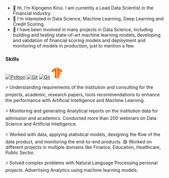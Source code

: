 - 👋 Hi, I’m Kipngeno Kirui. I am currently a Lead Data Scientist in the Financial Industry.
- 👀 I'm interested in Data Science, Machine Learning, Deep Learning and Credit Scoring.
- 🌱 I have been involved in many projects in Data Science, including building and testing state-of-art machine learning models, developing and validation of financial scoring models and deployment and monitoring of models in production, just to mention a few.

### Skills

<p align="left">
<a href="https://www.python.org/" target="_blank" rel="noreferrer"><img src="https://raw.githubusercontent.com/danielcranney/readme-generator/main/public/icons/skills/python-colored.svg" width="36" height="36" alt="Python" /></a>
<a href="https://git-scm.com/" target="_blank" rel="noreferrer"><img src="https://raw.githubusercontent.com/danielcranney/profileme-dev/main/public/icons/skills/git-colored.svg" width="36" height="36" alt="Git" /></a>
<a href="https://www.r-project.org/" target="_blank" rel="noreferrer"><img src="https://raw.githubusercontent.com/danielcranney/profileme-dev/main/public/icons/skills/rlang-colored.svg" width="36" height="36" alt="Git" /></a>
<a href="https://www.tensorflow.org/" target="_blank" rel="noreferrer"><img src="https://raw.githubusercontent.com/danielcranney/profileme-dev/main/public/icons/skills/tensorflow-colored.svg" width="36" height="36" alt="Git" /></a>

  
</p>

⚡ Understanding requirements of the institution and consulting for the projects, academic, research papers, tools recommendations to enhance the performance with Artiﬁcial Intelligence and Machine Learning. 

⚡ Monitoring and generating Analytical reports on the institution data for admission and academics. Conducted more than 200 webinars on Data Science and Artiﬁcial Intelligence. 

⚡ Worked with data, applying statistical models, designing the ﬂow of the data product, and monitoring the end-to-end products. 😄 Worked on different projects in multiple domains like Finance, Education, Healthcare, Public Sector. 

⚡ Solved complex problems with Natural Language Processing personal projects. Advertising Analytics using machine learning models. 


<!---
kirui93/kirui93 is a ✨ special ✨ repository because its `README.md` (this file) appears on your GitHub profile.
You can click the Preview link to take a look at your changes.
--->
